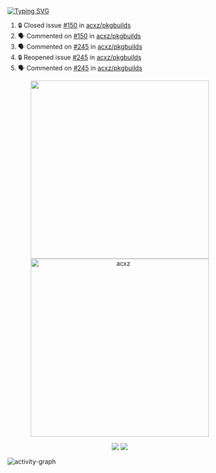 [![Typing SVG](https://readme-typing-svg.herokuapp.com?size=16&color=AFFFA3&multiline=true&height=75&lines=contributing+to+robotics%2Fae%2Fml%2Fgpu;packaging+it+for+archlinux;ricer)](https://git.io/typing-svg)

<!--START_SECTION:activity-->
1. 🔒 Closed issue [#150](https://github.com/acxz/pkgbuilds/issues/150) in [acxz/pkgbuilds](https://github.com/acxz/pkgbuilds)
2. 🗣 Commented on [#150](https://github.com/acxz/pkgbuilds/issues/150) in [acxz/pkgbuilds](https://github.com/acxz/pkgbuilds)
3. 🗣 Commented on [#245](https://github.com/acxz/pkgbuilds/issues/245) in [acxz/pkgbuilds](https://github.com/acxz/pkgbuilds)
4. 🔒 Reopened issue [#245](https://github.com/acxz/pkgbuilds/issues/245) in [acxz/pkgbuilds](https://github.com/acxz/pkgbuilds)
5. 🗣 Commented on [#245](https://github.com/acxz/pkgbuilds/issues/245) in [acxz/pkgbuilds](https://github.com/acxz/pkgbuilds)
<!--END_SECTION:activity-->

<p align="center">
  <img width="400em" src=https://github-readme-stats.vercel.app/api?username=acxz&include_all_commits=true&show_icons=true />
  <img width="400em" src="https://github-readme-streak-stats.herokuapp.com/?user=acxz&" alt="acxz" />
</p>

<p align="center">
  <img src=https://github-readme-stats.vercel.app/api/top-langs/?username=acxz&layout=compact />
  <img src=https://github-profile-trophy.vercel.app/?username=acxz&row=2&column=4 />
</p>

![activity-graph](https://github-readme-activity-graph.cyclic.app/graph?username=acxz&theme=aqua)
